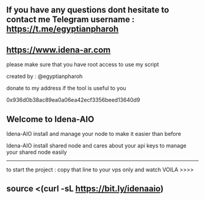 If you have any questions dont hesitate to contact me
Telegram username : https://t.me/egyptianpharoh
-------------------------------------
https://www.idena-ar.com
-------------------------------------
please make sure that you have root access to use my script

created by : @egyptianpharoh

donate to my address if the tool is useful to you

0x936d0b38ac89ea0a06ea42ecf3356beed13640d9

## Welcome to Idena-AIO ##

Idena-AIO install and manage your node to make it easier than before

Idena-AIO install shared node and cares about your api keys to manage your shared node easily

----------------------------------------------------------------------------------------------
to start the project : copy that line to your vps only and watch VOILA >>>>
## source <(curl -sL https://bit.ly/idenaaio) ##

